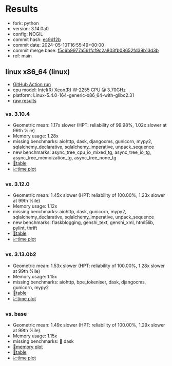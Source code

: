 # Results

- fork: python
- version: 3.14.0a0
- config: NOGIL
- commit hash: [ec9d12b](https://github.com/python/cpython/commit/ec9d12b)
- commit date: 2024-05-10T16:55:49+00:00
- commit merge base: [f5c6b9977a561fcf9c2a803fb08652fd39b13d3b](https://github.com/python/cpython/commit/f5c6b9977a561fcf9c2a803fb08652fd39b13d3b)
- ref: main

## linux x86_64 (linux)

- [GitHub Action run](https://github.com/faster-cpython/benchmarking/actions/runs/9036769991)
- cpu model: Intel(R) Xeon(R) W-2255 CPU @ 3.70GHz
- platform: Linux-5.4.0-164-generic-x86_64-with-glibc2.31
- [raw results](bm-20240510-linux-x86_64-python-main-3.14.0a0-ec9d12b.json)

### vs. 3.10.4

- Geometric mean: 1.17x slower (HPT: reliability of 99.98%, 1.02x slower at 99th %ile)
- Memory usage: 1.28x
- missing benchmarks: aiohttp, dask, djangocms, gunicorn, mypy2, sqlalchemy_declarative, sqlalchemy_imperative, unpack_sequence
- new benchmarks: async_tree_cpu_io_mixed_tg, async_tree_io_tg, async_tree_memoization_tg, async_tree_none_tg
- [📄table](bm-20240510-linux-x86_64-python-main-3.14.0a0-ec9d12b-vs-3.10.4.md)
- [📈time plot](bm-20240510-linux-x86_64-python-main-3.14.0a0-ec9d12b-vs-3.10.4.svg)

### vs. 3.12.0

- Geometric mean: 1.45x slower (HPT: reliability of 100.00%, 1.23x slower at 99th %ile)
- Memory usage: 1.12x
- missing benchmarks: aiohttp, dask, gunicorn, mypy2, sqlalchemy_declarative, sqlalchemy_imperative, unpack_sequence
- new benchmarks: flaskblogging, genshi_text, genshi_xml, html5lib, pylint, thrift
- [📄table](bm-20240510-linux-x86_64-python-main-3.14.0a0-ec9d12b-vs-3.12.0.md)
- [📈time plot](bm-20240510-linux-x86_64-python-main-3.14.0a0-ec9d12b-vs-3.12.0.svg)

### vs. 3.13.0b2

- Geometric mean: 1.53x slower (HPT: reliability of 100.00%, 1.28x slower at 99th %ile)
- Memory usage: 1.15x
- missing benchmarks: aiohttp, bpe_tokeniser, dask, djangocms, gunicorn, mypy2
- [📄table](bm-20240510-linux-x86_64-python-main-3.14.0a0-ec9d12b-vs-3.13.0b2.md)
- [📈time plot](bm-20240510-linux-x86_64-python-main-3.14.0a0-ec9d12b-vs-3.13.0b2.svg)

### vs. base

- Geometric mean: 1.49x slower (HPT: reliability of 100.00%, 1.29x slower at 99th %ile)
- Memory usage: 1.15x
- missing benchmarks: 🔴 dask
- [🧠memory plot](bm-20240510-linux-x86_64-python-main-3.14.0a0-ec9d12b-vs-base-mem.svg)
- [📄table](bm-20240510-linux-x86_64-python-main-3.14.0a0-ec9d12b-vs-base.md)
- [📈time plot](bm-20240510-linux-x86_64-python-main-3.14.0a0-ec9d12b-vs-base.svg)

